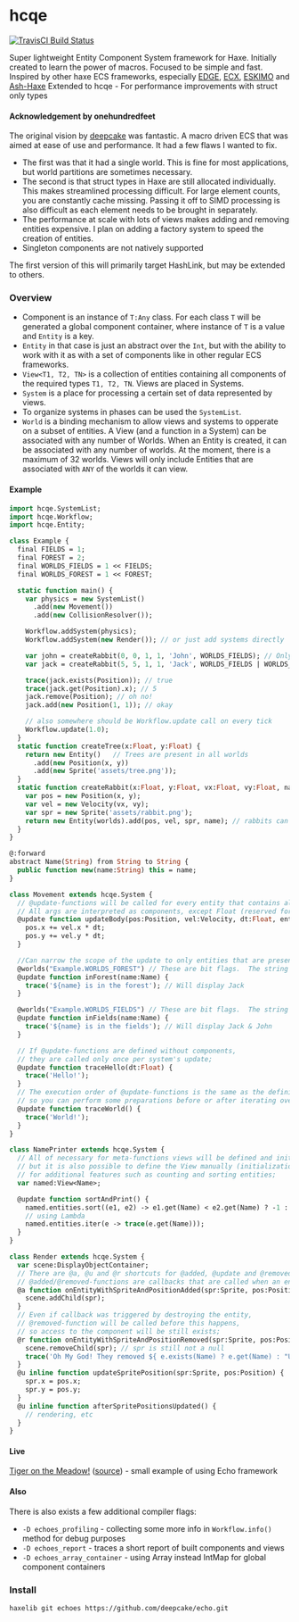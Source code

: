 # hcqe
[![TravisCI Build Status](https://travis-ci.org/deepcake/echo.svg?branch=master)](https://travis-ci.org/deepcake/echo)

Super lightweight Entity Component System framework for Haxe. 
Initially created to learn the power of macros. 
Focused to be simple and fast. 
Inspired by other haxe ECS frameworks, especially [EDGE](https://github.com/fponticelli/edge), [ECX](https://github.com/eliasku/ecx), [ESKIMO](https://github.com/PDeveloper/eskimo) and [Ash-Haxe](https://github.com/nadako/Ash-Haxe)
Extended to hcqe - For performance improvements with struct only types

#### Acknowledgement by onehundredfeet
The original vision by [deepcake](https://github.com/deepcake/echo) was fantastic.  A macro driven ECS that was aimed at ease of use and performance. It had a few flaws I wanted to fix. 

- The first was that it had a single world.  This is fine for most applications, but world partitions are sometimes necessary.
- The second is that struct types in Haxe are still allocated individually.  This makes streamlined processing difficult.  For large element counts, you are constantly cache missing.  Passing it off to SIMD processing is also difficult as each element needs to be brought in separately. 
- The performance at scale with lots of views makes adding and removing entities expensive. I plan on adding a factory system to speed the creation of entities.
- Singleton components are not natively supported

The first version of this will primarily target HashLink, but may be extended to others.

### Overview
 * Component is an instance of `T:Any` class. For each class `T` will be generated a global component container, where instance of `T` is a value and `Entity` is a key. 
 * `Entity` in that case is just an abstract over the `Int`, but with the ability to work with it as with a set of components like in other regular ECS frameworks. 
 * `View<T1, T2, TN>` is a collection of entities containing all components of the required types `T1, T2, TN`. Views are placed in Systems. 
 * `System` is a place for processing a certain set of data represented by views. 
 * To organize systems in phases can be used the `SystemList`. 
* `World` is a binding mechanism to allow views and systems to opperate on a subset of entities. A View (and a function in a System) can be associated with any number of Worlds.  When an Entity is created, it can be associated with any number of worlds.  At the moment, there is a maximum of 32 worlds.  Views will only include Entities that are associated with `ANY` of the worlds it can view.

#### Example
```haxe
import hcqe.SystemList;
import hcqe.Workflow;
import hcqe.Entity;

class Example {
  final FIELDS = 1;
  final FOREST = 2;
  final WORLDS_FIELDS = 1 << FIELDS;
  final WORLDS_FOREST = 1 << FOREST;

  static function main() {
    var physics = new SystemList()
      .add(new Movement())
      .add(new CollisionResolver());

    Workflow.addSystem(physics);
    Workflow.addSystem(new Render()); // or just add systems directly

    var john = createRabbit(0, 0, 1, 1, 'John', WORLDS_FIELDS); // Only in the forest
    var jack = createRabbit(5, 5, 1, 1, 'Jack', WORLDS_FIELDS | WORLDS_FOREST); // In both worlds

    trace(jack.exists(Position)); // true
    trace(jack.get(Position).x); // 5
    jack.remove(Position); // oh no!
    jack.add(new Position(1, 1)); // okay

    // also somewhere should be Workflow.update call on every tick
    Workflow.update(1.0);
  }
  static function createTree(x:Float, y:Float) {
    return new Entity()   // Trees are present in all worlds
      .add(new Position(x, y))
      .add(new Sprite('assets/tree.png'));
  }
  static function createRabbit(x:Float, y:Float, vx:Float, vy:Float, name:Name, worlds:Int) {
    var pos = new Position(x, y);
    var vel = new Velocity(vx, vy);
    var spr = new Sprite('assets/rabbit.png');
    return new Entity(worlds).add(pos, vel, spr, name); // rabbits can be in world specified
  }
}

@:forward
abstract Name(String) from String to String {
  public function new(name:String) this = name;
}

class Movement extends hcqe.System {
  // @update-functions will be called for every entity that contains all the defined components;
  // All args are interpreted as components, except Float (reserved for delta time) and Int/Entity;
  @update function updateBody(pos:Position, vel:Velocity, dt:Float, entity:Entity) {
    pos.x += vel.x * dt;
    pos.y += vel.y * dt;
  }

  //Can narrow the scope of the update to only entities that are present in a world set
  @worlds("Example.WORLDS_FOREST") // These are bit flags.  The string is evaulate as an expression
  @update function inForest(name:Name) {
    trace('${name} is in the forest'); // Will display Jack
  }

  @worlds("Example.WORLDS_FIELDS") // These are bit flags.  The string is evaulate as an expression
  @update function inFields(name:Name) {
    trace('${name} is in the fields'); // Will display Jack & John
  }

  // If @update-functions are defined without components, 
  // they are called only once per system's update;
  @update function traceHello(dt:Float) {
    trace('Hello!');
  }
  // The execution order of @update-functions is the same as the definition order, 
  // so you can perform some preparations before or after iterating over entities;
  @update function traceWorld() {
    trace('World!');
  }
}

class NamePrinter extends hcqe.System {
  // All of necessary for meta-functions views will be defined and initialized under the hood, 
  // but it is also possible to define the View manually (initialization is still not required) 
  // for additional features such as counting and sorting entities;
  var named:View<Name>;

  @update function sortAndPrint() {
    named.entities.sort((e1, e2) -> e1.get(Name) < e2.get(Name) ? -1 : 1);
    // using Lambda
    named.entities.iter(e -> trace(e.get(Name)));
  }
}

class Render extends hcqe.System {
  var scene:DisplayObjectContainer;
  // There are @a, @u and @r shortcuts for @added, @update and @removed metas;
  // @added/@removed-functions are callbacks that are called when an entity is added/removed from the view;
  @a function onEntityWithSpriteAndPositionAdded(spr:Sprite, pos:Position) {
    scene.addChild(spr);
  }
  // Even if callback was triggered by destroying the entity, 
  // @removed-function will be called before this happens, 
  // so access to the component will be still exists;
  @r function onEntityWithSpriteAndPositionRemoved(spr:Sprite, pos:Position, e:Entity) {
    scene.removeChild(spr); // spr is still not a null
    trace('Oh My God! They removed ${ e.exists(Name) ? e.get(Name) : "Unknown Sprite" }!');
  }
  @u inline function updateSpritePosition(spr:Sprite, pos:Position) {
    spr.x = pos.x;
    spr.y = pos.y;
  }
  @u inline function afterSpritePositionsUpdated() {
    // rendering, etc
  }
}
```

#### Live
[Tiger on the Meadow!](https://deepcake.github.io/tiger_on_the_meadow/bin/) ([source](https://github.com/deepcake/tiger_on_the_meadow)) - small example of using Echo framework 

#### Also
There is also exists a few additional compiler flags:
 * `-D echoes_profiling` - collecting some more info in `Workflow.info()` method for debug purposes
 * `-D echoes_report` - traces a short report of built components and views
 * `-D echoes_array_container` - using Array<T> instead IntMap<T> for global component containers

### Install
```haxelib git echoes https://github.com/deepcake/echo.git```
